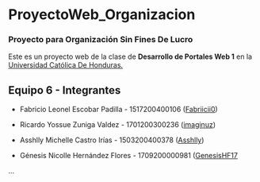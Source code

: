 # ProyectoWeb_Organizacion
###  Proyecto para Organización Sin Fines De Lucro

Este es un proyecto web de la clase de **Desarrollo de Portales Web 1** en la [Universidad Católica De Honduras.](https://www.unicah.edu/) 

## Equipo 6 - Integrantes
- Fabricio Leonel Escobar Padilla - 1517200400106 ([Fabriicii0](https://github.com/Fabriicii0))

- Ricardo Yossue Zuniga Valdez - 1701200300236 ([imaginuz](https://github.com/imaginuz))

- Asshlly Michelle Castro Irías - 1503200400378 ([Asshlly](https://github.com/Asshlly))

- Génesis Nicolle Hernández Flores - 1709200000981 ([GenesisHF17](https://github.com/GenesisHF17)

...